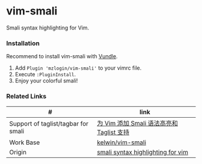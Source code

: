 vim-smali
===

Smali syntax highlighting for Vim.

### Installation

Recommend to install vim-smali with [Vundle](https://github.com/VundleVim/Vundle.vim#about).

1. Add `Plugin 'mzlogin/vim-smali'` to your vimrc file.
2. Execute `:PluginInstall`.
3. Enjoy your colorful smali!

### Related Links

| #                                   | link                                                                                                                   |
|-------------------------------------|------------------------------------------------------------------------------------------------------------------------|
| Support of taglist/tagbar for smali | [为 Vim 添加 Smali 语法高亮和 Taglist 支持](http://www.mazhuang.org/2015/06/23/vim-taglist-smali/)                     |
| Work Base                           | [kelwin/vim-smali](https://github.com/kelwin/vim-smali)                                                                |
| Origin                              | [smali syntax highlighting for vim](http://androidcracking.blogspot.hk/2011/03/smali-syntax-highlighting-for-vim.html) |
